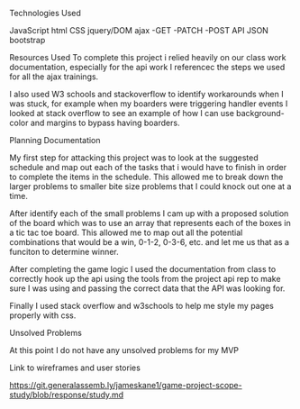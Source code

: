 Technologies Used

JavaScript
html
CSS
jquery/DOM
ajax
  -GET
  -PATCH
  -POST
API
JSON
bootstrap

Resources Used
To complete this project i relied heavily on our class work documentation, especially for the api work I referencec the steps we used for all the ajax trainings.

I also used W3 schools and stackoverflow to identify workarounds when I was stuck, for example when my boarders were triggering handler events I looked at stack overflow to see an example of how I can use background-color and margins to bypass having boarders.


Planning Documentation

My first step for attacking this project was to look at the suggested schedule and map out each of the tasks that i would have to finish in order to complete the items in the schedule. This allowed me to break down the larger problems to smaller bite size problems that I could knock out one at a time.

After identify each of the small problems I cam up with a proposed solution of the board which was to use an array that represents each of the boxes in a tic tac toe board. This allowed me to map out all the potential combinations that would be a win, 0-1-2, 0-3-6, etc. and let me us that as a funciton to determine winner.

After completing the game logic I used the documentation from class to correctly hook up the api using the tools from the project api rep to make sure I was using and passing the correct data that the API was looking for.

Finally I used stack overflow and w3schools to help me style my pages properly with css.

Unsolved Problems

At this point I do not have any unsolved problems for my MVP

Link to wireframes and user stories

https://git.generalassemb.ly/jameskane1/game-project-scope-study/blob/response/study.md
